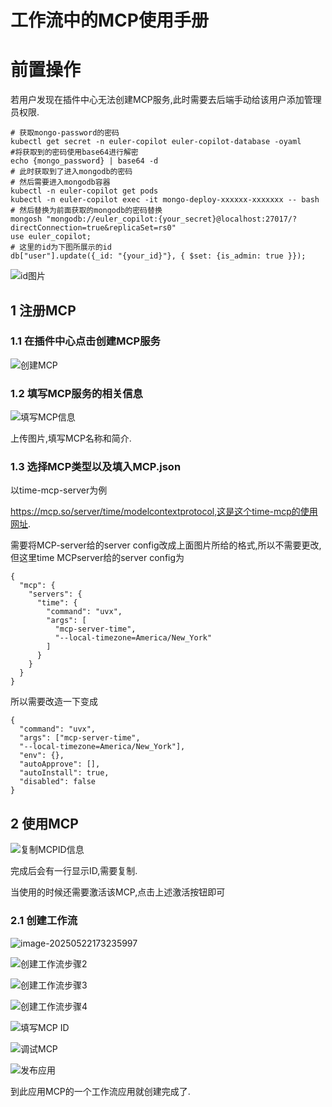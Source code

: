 # 工作流中的MCP使用手册

# 前置操作

若用户发现在插件中心无法创建MCP服务,此时需要去后端手动给该用户添加管理员权限.

```
# 获取mongo-password的密码
kubectl get secret -n euler-copilot euler-copilot-database -oyaml
#将获取到的密码使用base64进行解密
echo {mongo_password} | base64 -d
# 此时获取到了进入mongodb的密码
# 然后需要进入mongodb容器
kubectl -n euler-copilot get pods
kubectl -n euler-copilot exec -it mongo-deploy-xxxxxx-xxxxxxx -- bash
# 然后替换为前面获取的mongodb的密码替换
mongosh "mongodb://euler_copilot:{your_secret}@localhost:27017/?directConnection=true&replicaSet=rs0"
use euler_copilot;
# 这里的id为下图所展示的id
db["user"].update({_id: "{your_id}"}, { $set: {is_admin: true }});
```

![id图片](./pictures/id图片.png)



## 1 注册MCP

### 1.1 在插件中心点击创建MCP服务

![创建MCP](./pictures/创建MCP.png)

### 1.2 填写MCP服务的相关信息

![填写MCP信息](./pictures/填写MCP信息.png)

上传图片,填写MCP名称和简介.

### 1.3 选择MCP类型以及填入MCP.json

以time-mcp-server为例

https://mcp.so/server/time/modelcontextprotocol,这是这个time-mcp的使用网址.

需要将MCP-server给的server config改成上面图片所给的格式,所以不需要更改,但这里time MCPserver给的server config为

```
{
  "mcp": {
    "servers": {
      "time": {
        "command": "uvx",
        "args": [
          "mcp-server-time",
          "--local-timezone=America/New_York"
        ]
      }
    }
  }
}
```

所以需要改造一下变成

```
{
  "command": "uvx",
  "args": ["mcp-server-time",
  "--local-timezone=America/New_York"],
  "env": {},
  "autoApprove": [],
  "autoInstall": true,
  "disabled": false
}
```

## 2 使用MCP

![复制MCPID信息](./pictures/复制MCPID信息.png)

完成后会有一行显示ID,需要复制.

当使用的时候还需要激活该MCP,点击上述激活按钮即可

### 2.1 创建工作流

![image-20250522173235997](./pictures/创建工作流步骤1.png)

![创建工作流步骤2](./pictures/创建工作流步骤2.png)

![创建工作流步骤3](./pictures/创建工作流步骤3.png)

![创建工作流步骤4](./pictures/创建工作流步骤4.png)

![填写MCP ID](./pictures/填写MCPID.png)

![调试MCP](./pictures/调试MCP.png)

![发布应用](./pictures/发布应用.png)

到此应用MCP的一个工作流应用就创建完成了.